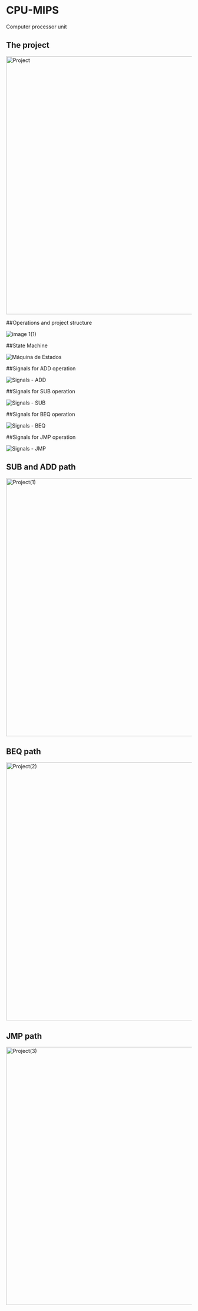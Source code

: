 # CPU-MIPS
Computer processor unit 

## The project

<img width="699" alt="Project" src="https://user-images.githubusercontent.com/62015303/192603416-2e2da6d6-03ad-4aa4-b26f-561cc46ef51e.png">

##Operations and project structure

![image 1(1)](https://user-images.githubusercontent.com/62015303/192603921-70409a9d-d7e0-4fa2-92fb-5c9e3f29b629.png)


##State Machine

![Máquina de Estados](https://user-images.githubusercontent.com/62015303/192603578-37452aca-8809-4522-9de1-ab42dfec001b.png)

##Signals for ADD operation

![Signals - ADD](https://user-images.githubusercontent.com/62015303/192604082-c7c7924e-e2fd-413a-8fd4-2b4a1ad330dd.png)

##Signals for SUB operation

![Signals - SUB](https://user-images.githubusercontent.com/62015303/192604188-0b0a144f-97ce-4eb2-be47-90e3ac5f4953.png)

##Signals for BEQ operation

![Signals - BEQ](https://user-images.githubusercontent.com/62015303/192604606-0cc5a8b4-e53a-46b9-b102-15afcae767e0.png)

##Signals for JMP operation

![Signals - JMP](https://user-images.githubusercontent.com/62015303/192604790-c7e78921-c7a7-4e15-bfc6-b9d40e80e2ee.png)

## SUB and ADD path

<img width="699" alt="Project(1)" src="https://user-images.githubusercontent.com/62015303/192604948-cfbf180d-14bb-4e4a-bb52-9d97bc6fb7b2.png">

## BEQ path

<img width="699" alt="Project(2)" src="https://user-images.githubusercontent.com/62015303/192605358-5f942d39-74b9-4ef0-819d-01ed6b80bb52.png">

## JMP path

<img width="699" alt="Project(3)" src="https://user-images.githubusercontent.com/62015303/192605464-2896707f-d8a9-4e42-87e5-4de71d3f6172.png">

